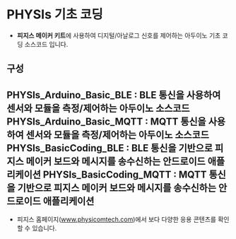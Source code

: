 PHYSIs 기초 코딩 
==========================

- **피지스 메이커 키트**에 사용하여 디지털/아날로그 신호를 제어하는 아두이노 기초 코딩 소스코드 입니다.

구성
---------------------------
PHYSIs_Arduino_Basic_BLE : BLE 통신을 사용하여 센서와 모듈을 측정/제어하는 아두이노 소스코드
PHYSIs_Arduino_Basic_MQTT : MQTT 통신을 사용하여 센서와 모듈을 측정/제어하는 아두이노 소스코드
PHYSIs_BasicCoding_BLE : BLE 통신을 기반으로 피지스 메이커 보드와 메시지를 송수신하는 안드로이드 애플리케이션
PHYSIs_BasicCoding_MQTT : MQTT 통신을 기반으로 피지스 메이커 보드와 메시지를 송수신하는 안드로이드 애플리케이션
---------------------------
- 피지스 홈페이지(www.physicomtech.com)에서 보다 다양한 응용 콘텐츠를 확인할 수 있습니다.
